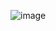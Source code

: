 ![image](https://user-images.githubusercontent.com/112252165/188257956-728d2ded-b779-4a4c-988e-4395fb946bc5.png)
